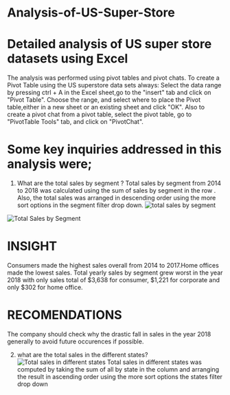 # Analysis-of-US-Super-Store
# Detailed analysis of US super store datasets using Excel

The analysis was performed using pivot tables and pivot chats.
To create a Pivot Table using the US superstore data sets always:
Select the data range by pressing ctrl + A in the Excel sheet,go to the "insert" tab and click on "Pivot Table". Choose the range, and select where to place the Pivot table,either in a new sheet or an existing sheet and click "OK".
Also to create a pivot chat from a pivot table, select the pivot table, go to "PivotTable Tools" tab, and click on "PivotChat".

# Some key inquiries addressed in this analysis were;

1. What are the total sales by segment ?
Total  sales by segment from 2014 to 2018 was calculated using the sum of sales by segment in the row . Also, the total sales was arranged in descending order using the more sort options in the segment filter drop down.
![total sales by segment](https://github.com/Narin0909/Analysis-of-US-Super-Store/assets/147630963/6c1e30bf-aeee-4329-82c3-36304a604d2a)

![Total Sales by Segment](https://github.com/Narin0909/Analysis-of-US-Super-Store/assets/147630963/e78b7cc9-f084-4893-a248-082869e33373)
# INSIGHT
Consumers made the highest sales overall from 2014 to 2017.Home offices made the lowest sales. Total yearly sales by segment grew worst in the year 2018 with only sales total of $3,638 for consumer, $1,221 for corporate and only $302 for home office.
# RECOMENDATIONS
The company should check why the drastic fall in sales in the year 2018 generally to avoid future occurences if possible.

2. what are the total sales  in the different states?
![Total sales in different states](https://github.com/Narin0909/Analysis-of-US-Super-Store/assets/147630963/0318d05e-03e5-4955-b99d-91a1dc2cc4d4)
Total sales in different states was computed by taking the sum of all by state in the column and arranging the result in ascending order using the more sort options the states filter drop down











